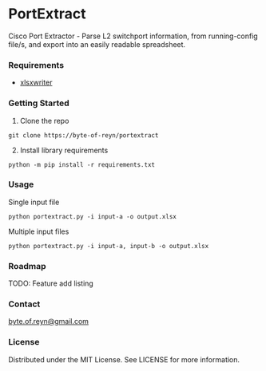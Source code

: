 # PortExtract

Cisco Port Extractor - Parse L2 switchport information, from running-config file/s, and export into an easily readable spreadsheet.
  
### Requirements

* [xlsxwriter](https://github.com/jmcnamara/XlsxWriter)
  
### Getting Started

1. Clone the repo  

`git clone https://byte-of-reyn/portextract`  

2. Install library requirements  

`python -m pip install -r requirements.txt`

### Usage

Single input file  

`python portextract.py -i input-a -o output.xlsx`

Multiple input files  

`python portextract.py -i input-a, input-b -o output.xlsx`
  
### Roadmap 

TODO: Feature add listing
  
### Contact

byte.of.reyn@gmail.com

### License

Distributed under the MIT License. See LICENSE for more information.
